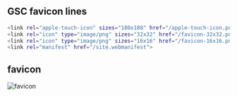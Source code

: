 ## GSC favicon lines
```bash
<link rel="apple-touch-icon" sizes="180x180" href="/apple-touch-icon.png">
<link rel="icon" type="image/png" sizes="32x32" href="/favicon-32x32.png">
<link rel="icon" type="image/png" sizes="16x16" href="/favicon-16x16.png">
<link rel="manifest" href="/site.webmanifest">
```
## favicon

![favicon](https://user-images.githubusercontent.com/116683578/215347647-241e2ef9-2421-4c0e-9142-701c275163d9.png)

